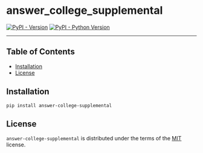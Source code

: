 # answer_college_supplemental

[![PyPI - Version](https://img.shields.io/pypi/v/answer-college-supplemental.svg)](https://pypi.org/project/answer-college-supplemental)
[![PyPI - Python Version](https://img.shields.io/pypi/pyversions/answer-college-supplemental.svg)](https://pypi.org/project/answer-college-supplemental)

-----

## Table of Contents

- [Installation](#installation)
- [License](#license)

## Installation

```console
pip install answer-college-supplemental
```

## License

`answer-college-supplemental` is distributed under the terms of the [MIT](https://spdx.org/licenses/MIT.html) license.
